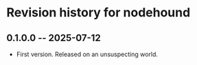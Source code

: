 # Revision history for nodehound

## 0.1.0.0 -- 2025-07-12

* First version. Released on an unsuspecting world.
